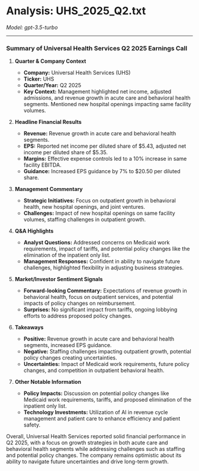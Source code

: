 # Analysis: UHS_2025_Q2.txt

*Model: gpt-3.5-turbo*

---

### Summary of Universal Health Services Q2 2025 Earnings Call

1. **Quarter & Company Context**
   - **Company:** Universal Health Services (UHS)
   - **Ticker:** UHS
   - **Quarter/Year:** Q2 2025
   - **Key Context:** Management highlighted net income, adjusted admissions, and revenue growth in acute care and behavioral health segments. Mentioned new hospital openings impacting same facility volumes.

2. **Headline Financial Results**
   - **Revenue:** Revenue growth in acute care and behavioral health segments.
   - **EPS:** Reported net income per diluted share of $5.43, adjusted net income per diluted share of $5.35.
   - **Margins:** Effective expense controls led to a 10% increase in same facility EBITDA.
   - **Guidance:** Increased EPS guidance by 7% to $20.50 per diluted share.

3. **Management Commentary**
   - **Strategic Initiatives:** Focus on outpatient growth in behavioral health, new hospital openings, and joint ventures.
   - **Challenges:** Impact of new hospital openings on same facility volumes, staffing challenges in outpatient growth.

4. **Q&A Highlights**
   - **Analyst Questions:** Addressed concerns on Medicaid work requirements, impact of tariffs, and potential policy changes like the elimination of the inpatient only list.
   - **Management Responses:** Confident in ability to navigate future challenges, highlighted flexibility in adjusting business strategies.

5. **Market/Investor Sentiment Signals**
   - **Forward-looking Commentary:** Expectations of revenue growth in behavioral health, focus on outpatient services, and potential impacts of policy changes on reimbursement.
   - **Surprises:** No significant impact from tariffs, ongoing lobbying efforts to address proposed policy changes.

6. **Takeaways**
   - **Positive:** Revenue growth in acute care and behavioral health segments, increased EPS guidance.
   - **Negative:** Staffing challenges impacting outpatient growth, potential policy changes creating uncertainties.
   - **Uncertainties:** Impact of Medicaid work requirements, future policy changes, and competition in outpatient behavioral health.

7. **Other Notable Information**
   - **Policy Impacts:** Discussion on potential policy changes like Medicaid work requirements, tariffs, and proposed elimination of the inpatient only list.
   - **Technology Investments:** Utilization of AI in revenue cycle management and patient care to enhance efficiency and patient safety.

Overall, Universal Health Services reported solid financial performance in Q2 2025, with a focus on growth strategies in both acute care and behavioral health segments while addressing challenges such as staffing and potential policy changes. The company remains optimistic about its ability to navigate future uncertainties and drive long-term growth.
